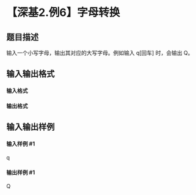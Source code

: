 
# 【深基2.例6】字母转换
## 题目描述
输入一个小写字母，输出其对应的大写字母。例如输入 q[回车] 时，会输出 Q。
## 输入输出格式
#### 输入格式


#### 输出格式


## 输入输出样例
#### 输入样例 #1
q
#### 输出样例 #1
Q
